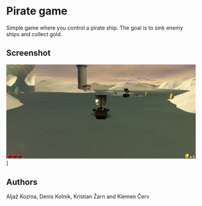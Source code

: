 # Pirate game

Simple game where you control a pirate ship. The goal is to sink enemy ships and collect gold.

## Screenshot
![screenshot](https://github.com/KristianZarn/Pirates-Game/blob/master/Screenshot.png)]

## Authors

Aljaž Kozina, Denis Kotnik, Kristian Žarn and Klemen Červ